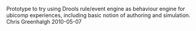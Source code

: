 Prototype to try using Drools rule/event engine as behaviour engine for ubicomp experiences, including basic notion of authoring and simulation.
Chris Greenhalgh
2010-05-07
